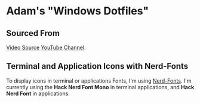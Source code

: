 # Adam's "Windows Dotfiles"

## Sourced From
[Video Source](https://youtu.be/apgp9egIKK8)
[YouTube Channel](https://www.youtube.com/@christianlempa).

## Terminal and Application Icons with Nerd-Fonts

To display icons in terminal or applications Fonts, I'm using [Nerd-Fonts](https://www.nerdfonts.com). I'm currently using the **Hack Nerd Font Mono** in terminal applications, and **Hack Nerd Font** in applications.
